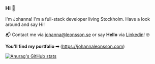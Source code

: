 ### Hi 👋 

I'm Johanna! I'm a full-stack developer living Stockholm. Have a look around and say Hi! 

📬 Contact me via johanna@leonsson.se or say **Hello** via [Linkedin](https://www.linkedin.com/in/johannaleonsson/)! 🤓

**You'll find my portfolio ➡**  (https://johannaleonsson.com)

[![Anurag's GitHub stats](https://github-readme-stats.vercel.app/api?username=johleo)](https://github.com/anuraghazra/github-readme-stats)
